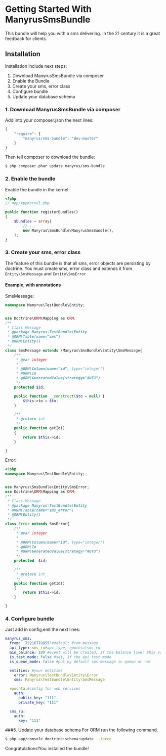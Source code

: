 Getting Started With ManyrusSmsBundle
==================================
This bundle will help you with a sms delivering.
In the 21 century it is a great feedback for clients.
## Installation
Installation include next steps:
1) Download ManyrusSmsBundle via composer
2) Enable the Bundle
3) Create your sms, error class
4) Configure bundle
5) Update your database schema

### 1. Download ManyrusSmsBundle via composer
Add into your composer.json the next lines:

```js
{
    "require": {
        "manyrus/sms-bundle": "dev-master"
    }
}
```

Then tell composer to download the bundle:

``` bash
$ php composer.phar update manyrus/sms-bundle
```

### 2. Enable the bundle
Enable the bundle in the kernel:
``` php
<?php
// app/AppKernel.php

public function registerBundles()
{
    $bundles = array(
        // ...
        new Manyrus\SmsBundle\ManyrusSmsBundle(),
    );
}
```

### 3. Create your sms, error class
The feature of this bundle is that all sms, error objects are persisting by doctrine.
You must create sms, error class and extends it from `Entity\SmsMessage` and `Entity\SmsError`
#### Example, with annotations
SmsMessage:

``` php
namespace Manyrus\TestBundle\Entity;


use Doctrine\ORM\Mapping as ORM;
/**
 * Class Message
 * @package Manyrus\TestBundle\Entity
 * @ORM\Table(name="sms")
 * @ORM\Entity()
 */
class SmsMessage extends \Manyrus\SmsBundle\Entity\SmsMessage{
    /**
     * @var integer
     *
     * @ORM\Column(name="id", type="integer")
     * @ORM\Id
     * @ORM\GeneratedValue(strategy="AUTO")
     */
    protected $id;

    public function __construct($to = null) {
        $this->to = $to;
    }

    /**
     * @return int
     */
    public function getId()
    {
        return $this->id;
    }

}
```

Error:
```php
<?php
namespace Manyrus\TestBundle\Entity;


use Manyrus\SmsBundle\Entity\SmsError;
use Doctrine\ORM\Mapping as ORM;
/**
 * Class Message
 * @package Manyrus\TestBundle\Entity
 * @ORM\Table(name="sms_error")
 * @ORM\Entity()
 */
class Error extends SmsError{
    /**
     * @var integer
     *
     * @ORM\Column(name="id", type="integer")
     * @ORM\Id
     * @ORM\GeneratedValue(strategy="AUTO")
     */
    protected  $id;

    /**
     * @return int
     */
    public function getId()
    {
        return $this->id;
    }

}

```

### 4. Configure bundle
Just add in config.eml the next lines:
``` yaml
manyrus_sms:
  from: '79216778055'#default from message
  api_type: sms_ru#api_type, epochta|sms_ru
  min_balance: 100 #event will be created, if the balance lower this value
  is_test_mode: false #set, if the api test mode
  is_queue_mode: false #put by default sms message in queue or not

  entities: #your entities
    error: Manyrus\TestBundle\Entity\Error
    sms: Manyrus\TestBundle\Entity\SmsMessage

  epochta:#config for web services
    auth:
      public_key: "111"
      private_key: "111"

  sms_ru:
    auth:
      key: "111"
```

###5. Update your database schema
For ORM run the following command.

``` bash
$ php app/console doctrine:schema:update --force
```

Congratulations!You installed the bundle!